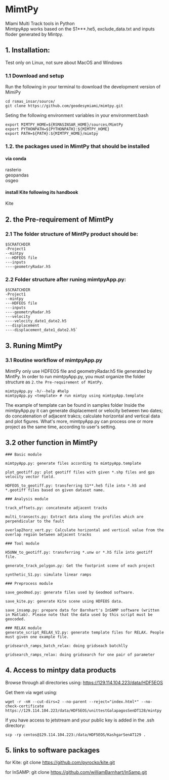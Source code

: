 # MimtPy
MIami Multi Track tools in Python  
MimtpyApp works based on the S1***.he5, exclude_data.txt and inputs floder generated by Mintpy.

## 1. Installation:
Test only on Linux, not sure about MacOS and Windows

### 1.1 Download and setup
Run the following in your terminal to download the development version of MimiPy

```
cd rsmas_insar/source/  
git clone https://github.com/geodesymiami/mimtpy.git  
```

Seting the following environment variables in your environment.bash  

```
export MIMTPY_HOME=${RSMASINSAR_HOME}/sources/MimtPy  
export PYTHONPATH=${PYTHONPATH}:${MIMTPY_HOME}  
export PATH=${PATH}:${MIMTPY_HOME}/mimtpy  
```

### 1.2. the packages used in MimtPy that should be installed

#### via conda
rasterio  
geopandas  
osgeo  

#### install Kite following its handbook
Kite  

## 2. the Pre-requirement of MimtPy
### 2.1 The folder structure of MintPy product should be:  

```
$SCRATCHDIR
-Project1  
--mintpy  
---HDFEOS file  
---inputs  
----geometryRadar.h5
```

### 2.2 Folder structure after runing mimtpyApp.py:

```
$SCRATCHDIR  
-Project1  
--mintpy  
---HDFEOS file  
---inputs
----geometryRadar.h5
---velocity
----velocity_date1_date2.h5
---displacement
----displacement_date1_date2.h5`
```

## 3. Runing MimtPy

### 3.1 Routine workflow of mimtpyApp.py

MimtPy only use HDFEOS file and geometryRadar.h5 file generated by MintPy. In order to run mimtpyApp.py, you must organize the folder structure as ``2.the Pre-requirement of MimtPy``. 

```
mimtpyApp.py -h/--help #help
mimtpyApp.py <template> # run mimtpy using mimtpyApp.template
```
The example of template can be found in samples folder
Inside the mimtpyApp.py it can generate displacement or velocity between two dates; do concatenation of adjacent trakcs; calculate horizontal and vertical data and plot figures. What's more, mimtpyApp.py can process one or more project as the same time, according to user's setting.

## 3.2 other function in MimtPy

```
### Basic module

mimtpyApp.py: generate files according to mimtpyApp.template 

plot_geotiff.py: plot geotiff files with given *.shp files and gps velocity vector field.

HDFEOS_to_geotiff.py: transferring S1**.he5 file into *.h5 and *.geotiff files based on given dataset name.

### Analysis module

track_offsets.py: concatenate adjacent tracks

multi_transects.py: Extract data along the profiles which are perpendicular to the fault

overlap2horz_vert.py: Calculate horizontal and vertical value from the overlap region between adjacent tracks

### Tool module

H5UNW_to_geotiff.py: transferring *.unw or *.h5 file into geotiff file.

generate_track_polygon.py: Get the footprint scene of each project  

synthetic_S1.py: simulate linear ramps

### Preprocess module

save_geodmod.py: generate files used by Geodmod software.

save_kite.py: generate Kite scene using HDFEOS data.

save_insamp.py: prepare data for Barnhart's InSAMP software (written in Matlab). Please note that the data used by this script must be geocoded.

### RELAX module
generate_script_RELAX_V2.py: generate template files for RELAX. People must given one example file.

gridsearch_ramps_batch_relax: doing gridseach batchlly

gridsearch_ramps_relax: doing gridsearch for one pair of parameter
```

## 4. Access to mintpy data products
Browse through all directories using: https://129.114.104.223/data/HDF5EOS 

Get them via wget using:
```
wget -r -nH --cut-dirs=2 --no-parent --reject="index.html*" --no-check-certificate https://129.114.104.223/data/HDF5EOS/unittestGalapagosSenDT128/mintpy
```
If you have access to jetstream and  your public key is added in the .ssh directory:
```
scp -rp centos@129.114.104.223:/data/HDF5EOS/KashgarSenAT129 .
```
## 5. links to software packages

for Kite:
git clone https://github.com/pyrocko/kite.git

for InSAMP:
git clone https://github.com/williamBarnhart/InSamp.git

